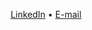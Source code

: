 <p align="center">
  <a href="https://www.linkedin.com/in/juliano-seus-89619a19b" target="_blank">LinkedIn</a> •
  <a href="mailto:julianoseusdev@outlook.com">E-mail</a> 
</p>

<!--
**JdSeus/JdSeus** is a ✨ _special_ ✨ repository because its `README.md` (this file) appears on your GitHub profile.

Here are some ideas to get you started:

- 🔭 I’m currently working on ...
- 🌱 I’m currently learning ...
- 👯 I’m looking to collaborate on ...
- 🤔 I’m looking for help with ...
- 💬 Ask me about ...
- 📫 How to reach me: ...
- 😄 Pronouns: ...
- ⚡ Fun fact: ...
-->
